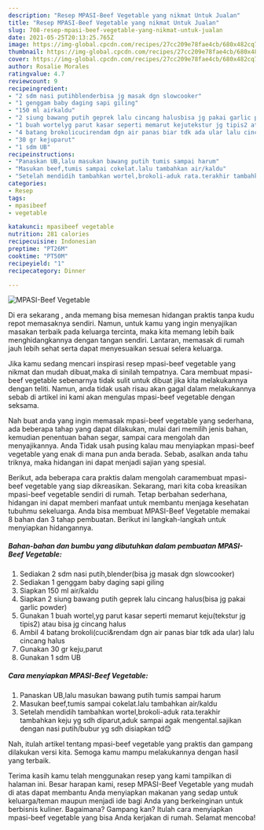 ```yaml
---
description: "Resep MPASI-Beef Vegetable yang nikmat Untuk Jualan"
title: "Resep MPASI-Beef Vegetable yang nikmat Untuk Jualan"
slug: 708-resep-mpasi-beef-vegetable-yang-nikmat-untuk-jualan
date: 2021-05-25T20:13:25.765Z
image: https://img-global.cpcdn.com/recipes/27cc209e78fae4cb/680x482cq70/mpasi-beef-vegetable-foto-resep-utama.jpg
thumbnail: https://img-global.cpcdn.com/recipes/27cc209e78fae4cb/680x482cq70/mpasi-beef-vegetable-foto-resep-utama.jpg
cover: https://img-global.cpcdn.com/recipes/27cc209e78fae4cb/680x482cq70/mpasi-beef-vegetable-foto-resep-utama.jpg
author: Rosalie Morales
ratingvalue: 4.7
reviewcount: 9
recipeingredient:
- "2 sdm nasi putihblenderbisa jg masak dgn slowcooker"
- "1 genggam baby daging sapi giling"
- "150 ml airkaldu"
- "2 siung bawang putih geprek lalu cincang halusbisa jg pakai garlic powder"
- "1 buah wortelyg parut kasar seperti memarut kejutekstur jg tipis2 atau bisa jg cincang halus"
- "4 batang brokolicucirendam dgn air panas biar tdk ada ular lalu cincang halus"
- "30 gr kejuparut"
- "1 sdm UB"
recipeinstructions:
- "Panaskan UB,lalu masukan bawang putih tumis sampai harum"
- "Masukan beef,tumis sampai cokelat.lalu tambahkan air/kaldu"
- "Setelah mendidih tambahkan wortel,brokoli-aduk rata.terakhir tambahkan keju yg sdh diparut,aduk sampai agak mengental.sajikan dengan nasi putih/bubur yg sdh disiapkan td😊"
categories:
- Resep
tags:
- mpasibeef
- vegetable

katakunci: mpasibeef vegetable 
nutrition: 281 calories
recipecuisine: Indonesian
preptime: "PT26M"
cooktime: "PT50M"
recipeyield: "1"
recipecategory: Dinner

---
```



![MPASI-Beef Vegetable](https://img-global.cpcdn.com/recipes/27cc209e78fae4cb/680x482cq70/mpasi-beef-vegetable-foto-resep-utama.jpg)

Di era  sekarang , anda memang bisa memesan hidangan praktis tanpa kudu repot memasaknya sendiri. Namun, untuk kamu yang ingin menyajikan masakan terbaik pada keluarga tercinta, maka kita memang lebih baik menghidangkannya dengan tangan sendiri. Lantaran, memasak di rumah jauh lebih sehat serta dapat menyesuaikan sesuai selera keluarga.

Jika kamu sedang mencari inspirasi resep mpasi-beef vegetable yang nikmat dan mudah dibuat,maka di sinilah tempatnya. Cara membuat mpasi-beef vegetable  sebenarnya tidak sulit untuk dibuat jika kita melakukannya dengan teliti. Namun, anda tidak usah risau akan gagal dalam melakukannya 
sebab di artikel ini kami akan mengulas mpasi-beef vegetable dengan seksama.  



Nah buat anda yang ingin memasak mpasi-beef vegetable yang sederhana, ada beberapa tahap yang dapat dilakukan, mulai dari memilih jenis bahan, kemudian penentuan bahan segar, sampai cara mengolah dan menyajikannya. Anda Tidak usah pusing kalau mau menyiapkan mpasi-beef vegetable yang enak di mana pun anda berada. Sebab, asalkan anda  tahu triknya, maka hidangan ini dapat menjadi sajian yang spesial.

Berikut, ada beberapa cara praktis  dalam mengolah caramembuat mpasi-beef vegetable yang siap dikreasikan. Sekarang, mari kita coba kreasikan mpasi-beef vegetable sendiri di rumah. Tetap berbahan sederhana, hidangan ini dapat memberi manfaat untuk membantu menjaga kesehatan tubuhmu sekeluarga. Anda bisa membuat MPASI-Beef Vegetable memakai 8 bahan dan 3 tahap pembuatan. Berikut ini langkah-langkah untuk menyiapkan hidangannya.

<!--inarticleads1-->

##### Bahan-bahan dan bumbu yang dibutuhkan dalam pembuatan MPASI-Beef Vegetable:

1. Sediakan 2 sdm nasi putih,blender(bisa jg masak dgn slowcooker)
1. Sediakan 1 genggam baby daging sapi giling
1. Siapkan 150 ml air/kaldu
1. Siapkan 2 siung bawang putih geprek lalu cincang halus(bisa jg pakai garlic powder)
1. Gunakan 1 buah wortel,yg parut kasar seperti memarut keju(tekstur jg tipis2) atau bisa jg cincang halus
1. Ambil 4 batang brokoli(cuci&amp;rendam dgn air panas biar tdk ada ular) lalu cincang halus
1. Gunakan 30 gr keju,parut
1. Gunakan 1 sdm UB




<!--inarticleads2-->

##### Cara menyiapkan MPASI-Beef Vegetable:

1. Panaskan UB,lalu masukan bawang putih tumis sampai harum
1. Masukan beef,tumis sampai cokelat.lalu tambahkan air/kaldu
1. Setelah mendidih tambahkan wortel,brokoli-aduk rata.terakhir tambahkan keju yg sdh diparut,aduk sampai agak mengental.sajikan dengan nasi putih/bubur yg sdh disiapkan td😊




Nah, itulah artikel tentang  mpasi-beef vegetable  yang praktis dan gampang dilakukan versi kita. Semoga kamu mampu melakukannya dengan hasil yang terbaik. 

Terima kasih kamu telah menggunakan resep yang kami tampilkan di halaman ini. Besar harapan kami, resep  MPASI-Beef Vegetable yang mudah di atas dapat membantu Anda menyiapkan makanan yang sedap untuk keluarga/teman maupun menjadi ide bagi Anda yang berkeinginan untuk berbisnis kuliner. Bagaimana? Gampang kan? Itulah cara menyiapkan mpasi-beef vegetable yang bisa Anda kerjakan di rumah. Selamat mencoba!

